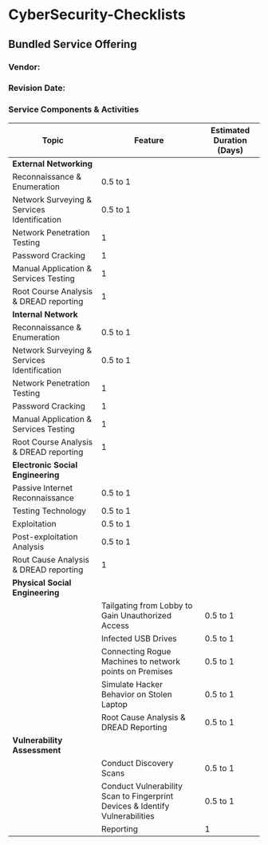 # CyberSecurity-Checklists
## Bundled Service Offering
### Vendor:  
### Revision Date:
### Service Components & Activities
Topic | Feature | Estimated Duration (Days)
---------------------------------- | ------------------------------------- | ----------- |
**External Networking** |    |    |
   | Reconnaissance & Enumeration | 0.5 to 1
   | Network Surveying & Services Identification | 0.5 to 1
   | Network Penetration Testing | 1
   | Password Cracking | 1
   | Manual Application & Services Testing | 1
   | Root Course Analysis & DREAD reporting | 1
**Internal Network** |    |    |
   | Reconnaissance & Enumeration | 0.5 to 1
   | Network Surveying & Services Identification | 0.5 to 1
   | Network Penetration Testing | 1
   | Password Cracking | 1
   | Manual Application & Services Testing | 1
   | Root Course Analysis & DREAD reporting | 1
**Electronic Social Engineering** |    |    |
   | Passive Internet Reconnaissance | 0.5 to 1
   | Testing Technology | 0.5 to 1
   | Exploitation | 0.5 to 1
   | Post-exploitation Analysis | 0.5 to 1
   | Rout Cause Analysis & DREAD reporting | 1
**Physical Social Engineering** |    |    |
    | Tailgating from Lobby to Gain Unauthorized Access | 0.5 to 1
    | Infected USB Drives | 0.5 to 1
    | Connecting Rogue Machines to network points on Premises | 0.5 to 1
    | Simulate Hacker Behavior on Stolen Laptop | 0.5 to 1
    | Root Cause Analysis & DREAD Reporting | 0.5 to 1 
**Vulnerability Assessment** |    |   |
    | Conduct Discovery Scans | 0.5 to 1 |
    | Conduct Vulnerability Scan to Fingerprint Devices & Identify Vulnerabilities | 0.5 to 1
    | Reporting | 1